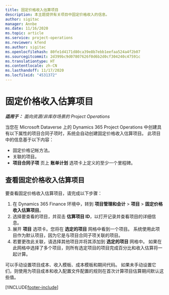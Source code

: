 ```yaml
---
title: 固定价格收入估算项目
description: 本主题提供有关项目中固定价格收入的信息。
author: sigitac
manager: Annbe
ms.date: 11/16/2020
ms.topic: article
ms.service: project-operations
ms.reviewer: kfend
ms.author: sigitac
ms.openlocfilehash: 80fe1d4171d80ca39e8b7ebb1eefaa524a4f2b07
ms.sourcegitcommit: 2d399bc9d07807626f0d6b2d0cf304240c47591c
ms.translationtype: HT
ms.contentlocale: zh-CN
ms.lasthandoff: 11/17/2020
ms.locfileid: "4531372"
---
```

# <a name="fixed-price-revenue-estimate-projects"></a>固定价格收入估算项目 

_**适用于：** 面向资源/非库存场景的 Project Operations_

当您在 Microsoft Dataverse 上的 Dynamics 365 Project Operations 中创建具有以下属性的项目合同子项时，系统会自动创建固定价格收入估算项目。 此项目中的信息基于以下内容：

  - 固定价格记帐方法。
  - 关联的项目。
  - **项目合同子项** 页上 **账单计划** 选项卡上定义的至少一个里程碑。

## <a name="review-fixed-price-revenue-estimates-projects"></a>查看固定价格收入估算项目
要查看固定价格收入估算项目，请完成以下步骤：

1. 在 Dynamics 365 Finance 环境中，转到 **项目管理和会计** > **项目** > **固定价格收入估算项目**。
2. 选择要查看的项目，并双击 **估算项目 ID**，以打开记录并查看项目的详细信息。
3. 展开 **项目** 选项卡。您将在 **选定的项目** 网格中看到一个项目。 系统使用此项目作为默认项目，因为它是与项目合同子项关联的项目。 
4. 若要更改此关联，请选择其他项目并将其添加到 **选定的项目** 网格中。 如果在此网格中选择了多个项目，则所有选定项目的项目完成百分比和收入估算将一起计算。

  可以手动设置项目成本、收入模板、成本模板和期间代码。 如果未手动设置它们，则使用为项目成本和收入配置文件配置的规则在首次计算项目估算期间默认这些值。



[!INCLUDE[footer-include](../includes/footer-banner.md)]
